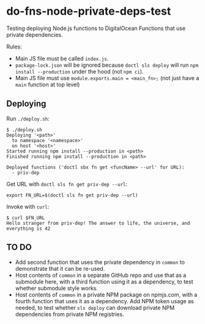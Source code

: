 # do-fns-node-private-deps-test

Testing deploying Node.js functions to DigitalOcean Functions that use private dependencies.

Rules:

* Main JS file must be called `index.js`.
* `package-lock.json` will be ignored because `doctl sls deploy` will run `npm install --production` under the hood (not `npm ci`).
* Main JS file must use `module.exports.main = <main_fn>;` (not just have a `main` function at top level)

## Deploying

Run `./deploy.sh`:

```
$ ./deploy.sh 
Deploying '<path>'
  to namespace '<namespace>'
  on host '<host>'
Started running npm install --production in <path>
Finished running npm install --production in <path>

Deployed functions ('doctl sbx fn get <funcName> --url' for URL):
  - priv-dep
```

Get URL with `doctl sls fn get priv-dep --url`:

```
export FN_URL=$(doctl sls fn get priv-dep --url)
```

Invoke with `curl`:

```
$ curl $FN_URL
Hello stranger from priv-dep! The answer to life, the universe, and everything is 42
```

## TO DO

* Add second function that uses the private dependency in `common` to demonstrate that it can be re-used.
* Host contents of `common` in a separate GitHub repo and use that as a submodule here, with a third function using it as a dependency, to test whether submodule style works.
* Host contents of `common` in a private NPM package on npmjs.com, with a fourth function that uses it as a dependency. Add NPM token usage as needed, to test whether `sls deploy` can download private NPM dependencies from private NPM registries.
